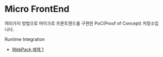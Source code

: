 # Micro FrontEnd

여러가지 방법으로 마이크로 프론트엔드를 구현한 PoC(Proof of Concept) 저장소입니다.

Runtime Integration
* [WebPack 예제 1](webpack-01/README.md)
